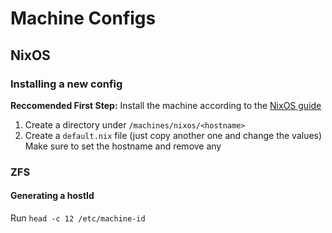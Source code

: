 # Machine Configs

## NixOS

### Installing a new config

**Reccomended First Step:** Install the machine according to the [NixOS guide](/docs/NIXOS.md)

1. Create a directory under `/machines/nixos/<hostname>`
2. Create a `default.nix` file (just copy another one and change the values)  
   Make sure to set the hostname and remove any

### ZFS

#### Generating a hostId

Run `head -c 12 /etc/machine-id`
